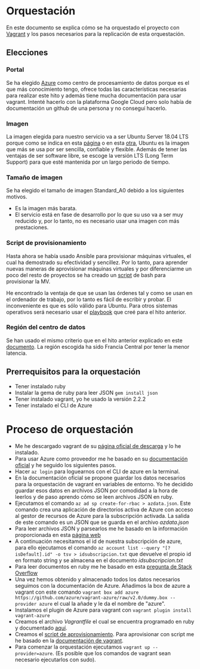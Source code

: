 # Orquestación

En este documento se explica cómo se ha orquestado el proyecto con [Vagrant](https://www.vagrantup.com/) y los pasos necesarios para la replicación de esta orquestación.

## Elecciones

### Portal
Se ha elegido [Azure](https://azure.microsoft.com/es-es/) como centro de procesamiento de datos porque es el que más conocimiento tengo, ofrece todas las características necesarias para realizar este hito y además tiene mucha documentación para usar vagrant. Intenté hacerlo con la plataforma Google Cloud pero solo había de documentación un github de una persona y no conseguí hacerlo.

### Imagen
La imagen elegida para nuestro servicio va a ser Ubuntu Server 18.04 LTS porque como se indica en esta [página](https://www.colocationamerica.com/blog/best-operating-systems-for-business-and-personal-use) o en esta [otra](https://www.whoishostingthis.com/compare/operating-systems/), Ubuntu es la imagen que más se usa por ser sencilla, confiable y flexible. Además de tener las ventajas de ser software libre, se escoge la versión LTS (Long Term Support) para que esté mantenida por un largo periodo de tiempo.

### Tamaño de imagen
Se ha elegido el tamaño de imagen Standard_A0 debido a los siguientes motivos.

- Es la imagen más barata.
- El servicio está en fase de desarrollo por lo que su uso va a ser muy reducido y, por lo tanto, no es necesario usar una imagen con más prestaciones.

### Script de provisionamiento
Hasta ahora se había usado Ansible para provisionar máquinas virtuales, el cual ha demostrado su efectividad y sencillez. Por lo tanto, para aprender nuevas maneras de aprovisionar máquinas virtuales y por diferenciarme un poco del resto de proyectos se ha creado un [script](../orquestacion/script.sh) de bash para provisionar la MV.

He encontrado la ventaja de que se usan las órdenes tal y como se usan en el ordenador de trabajo, por lo tanto es fácil de escribir y probar. El inconveniente es que es sólo válido para Ubuntu. Para otros sistemas operativos será necesario usar el [playbook](../provision/MyPlaybook.yml) que creé para el hito anterior.

### Región del centro de datos
Se han usado el mismo criterio que en el hito anterior explicado en este [documento](./Automatizacion.md). La región escogida ha sido Francia Central por tener la menor latencia.



## Prerrequisitos para la orquestación

- Tener instalado ruby
- Instalar la gema de ruby para leer JSON `gem install json`
- Tener instalado vagrant, yo he usado la versión 2.2.2
- Tener instalado el CLI de Azure

# Proceso de orquestación

- Me he descargado vagrant de su [página oficial de descarga](https://www.vagrantup.com/downloads.html) y lo he instalado.
- Para usar Azure como proveedor me he basado en su [documentación oficial](https://github.com/Azure/vagrant-azure) y he seguido los siguientes pasos.
- Hacer `az login` para loguearnos con el CLI de azure en la terminal.
-  En la documentación oficial se propone guardar los datos necesarios para la orquestación de vagrant en variables de entorno. Yo he decidido guardar esos datos en archivos JSON por comodidad a la hora de leerlos y de paso aprendo cómo se leen archivos JSON en ruby.
- Ejecutamos el comando `az ad sp create-for-rbac > azdata.json`. Este comando crea una aplicación de directorios activa de Azure con acceso al gestor de recursos de Azure para la subscripción activada. La salida de este comando es un JSON que se guarda en el archivo *azdata.json*
- Para leer archivos JSON y parsearlos me he basado en la información proporcionada en esta [página web](https://hackhands.com/ruby-read-json-file-hash/)
- A continuación necesitamos el id de nuestra subscripción de azure, para ello ejecutamos el comando `az account list --query "[?isDefault].id" -o tsv > idsubscripcion.txt` que devuelve el propio id en formato string y se almacena en el documento *idsubscripcion.txt*
- Para leer documentos en ruby me he basado en esta [pregunta de Stack Overflow](https://stackoverflow.com/questions/5545068/what-are-all-the-common-ways-to-read-a-file-in-ruby)
- Una vez hemos obtenido y almacenado todos los datos necesarios seguimos con la documentación de Azure. Añadimos la box de azure a vagrant con este comando `vagrant box add azure https://github.com/azure/vagrant-azure/raw/v2.0/dummy.box --provider azure` el cual la añade y le da el nombre de "azure".
- Instalamos el plugin de Azure para vagrant con `vagrant plugin install vagrant-azure`
- Creamos el archivo *Vagrantfile* el cual se encuentra programado en ruby y documentado [aquí](../orquestacion/Vagrantfile).
- Creamos el [script de aprovisionamiento](../orquestacion/script.sh). Para aprovisionar con script me he basado en la [documentación de vagrant](https://www.vagrantup.com/docs/provisioning/shell.html).
- Para comenzar la orquestación ejecutamos `vagrant up --provider=azure`. (Es posible que los comandos de vagrant sean necesario ejecutarlos con sudo).
